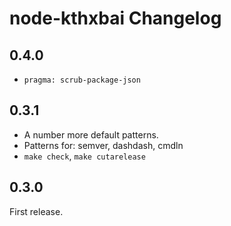 # node-kthxbai Changelog

## 0.4.0

- `pragma: scrub-package-json`


## 0.3.1

- A number more default patterns.
- Patterns for: semver, dashdash, cmdln
- `make check`, `make cutarelease`

## 0.3.0

First release.

